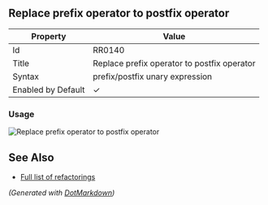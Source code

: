 ## Replace prefix operator to postfix operator

| Property           | Value                                       |
| ------------------ | ------------------------------------------- |
| Id                 | RR0140                                      |
| Title              | Replace prefix operator to postfix operator |
| Syntax             | prefix/postfix unary expression             |
| Enabled by Default | &#x2713;                                    |

### Usage

![Replace prefix operator to postfix operator](../../images/refactorings/ReplacePrefixOperatorWithPostfixOperator.png)

## See Also

* [Full list of refactorings](Refactorings.md)


*\(Generated with [DotMarkdown](http://github.com/JosefPihrt/DotMarkdown)\)*